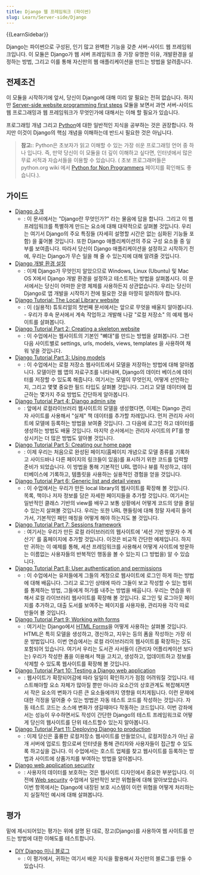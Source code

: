 ```yaml
---
title: Django 웹 프레임워크 (파이썬)
slug: Learn/Server-side/Django
---
```


{{LearnSidebar}}

Django는 파이썬으로 구성된, 인기 많고 완벽한 기능을 갖춘 서버-사이드 웹 프레임워크입니다. 이 모듈은 Django가 웹 서버 프레임워크 중 가장 유명한 이유, 개발환경을 설정하는 방법, 그리고 이를 통해 자신만의 웹 애플리케이션을 만드는 방법을 알려줍니다.

## 전제조건

이 모듈을 시작하기에 앞서, 당신이 Django에 대해 미리 알 필요는 전혀 없습니다. 하지만 [Server-side website programming first steps](/ko/docs/Learn/Server-side/First_steps) 모듈을 보면서 과연 서버-사이드 웹 프로그래밍과 웹 프레임워크가 무엇인가에 대해서는 이해 할 필요가 있습니다.

프로그래밍 개념 그리고 [Python](/ko/docs/Glossary/Python)에 대한 일반적인 지식을 공부하는 것은 권장합니다. 하지만 이것이 Django의 핵심 개념을 이해하는데 반드시 필요한 것은 아닙니다.

> **참고:**: Python은 초보자가 읽고 이해할 수 있는 가장 쉬운 프로그래밍 언어 중 하나 입니다. 즉, 만약 당신이 이 모듈을 더 깊이 이해하고 싶다면, 인터넷에서 많은 무료 서적과 자습서들을 이용할 수 있습니다. ( 초보 프로그래머들은 python.org wiki 에서 [Python for Non Programmers](https://wiki.python.org/moin/BeginnersGuide/NonProgrammers) 페이지를 확인해도 좋습니다.).

## 가이드

- [Django 소개](/ko/docs/Learn/Server-side/Django/Introduction)
  - : 이 문서에서는 "Django란 무엇인가?" 라는 물음에 답을 합니다. 그리고 이 웹 프레임워크를 특별하게 만드는 요소에 대해 대략적으로 살펴볼 것입니다. 우리는 여기서 Django의 주요 특징들 (자세히 설명할 시간은 없는 심화된 기능들 포함) 을 훑어볼 것입니다. 또한 Django 애플리케이션의 주요 구성 요소들 중 일부를 보여줍니다. 따라서 당신이 Django 애플리케이션을 설정하고 시작하기 전에, 우리는 Django가 무슨 일을 해 줄 수 있는지에 대해 알려줄 것입니다.
- [Django 개발 환경 설정](/ko/docs/Learn/Server-side/Django/development_environment)
  - : 이제 Django가 무엇인지 알았으므로 Windows, Linux (Ubuntu) 및 Mac OS X에서 Django 개발 환경을 설정하고 테스트하는 방법을 살펴봅시다. 이 문서에서는 당신이 어떠한 운영 체제를 사용하든지 상관없습니다. 우리는 당신이 Django로 앱 개발을 시작하기 전에 필요한 것을 마땅히 알려줘야 합니다.
- [Django Tutorial: The Local Library website](/ko/docs/Learn/Server-side/Django/Tutorial_local_library_website)
  - : 이 (실용적) 튜토리얼의 첫번째 문서에서는 앞으로 무엇을 배울지 알아봅니다. - 우리가 후속 문서에서 계속 작업하고 개발해 나갈 "로컬 저장소" 의 예제 웹사이트를 살펴봅니다.
- [Django Tutorial Part 2: Creating a skeleton website](/ko/docs/Learn/Server-side/Django/skeleton_website)
  - : 이 수업에서는 웹사이트의 기본인 "뼈대"를 만드는 방법을 살펴봅니다. 그런 다음 사이트별로 settings, urls, models, views, templates 을 사용하여 채워 넣을 것입니다.
- [Django Tutorial Part 3: Using models](/ko/docs/Learn/Server-side/Django/Models)
  - : 이 수업에서는 로컬 저장소 웹사이트에서 모델을 저장하는 방법에 대해 알아봅니다. 모델이란 웹 앱의 자료구조를 나타내며, Django의 데이터 베이스에 데이터를 저장할 수 있도록 해줍니다. 여기서는 모델이 무엇인지, 어떻게 선언하는지, 그리고 몇몇 중요한 필드 타입도 살펴볼 것입니다. 그리고 모델 데이터에 접근하는 몇가지 주요 방법도 간단하게 알아봅니다.
- [Django Tutorial Part 4: Django admin site](/ko/docs/Learn/Server-side/Django/Admin_site)
  - : 앞에서 로컬라이브러리 웹사이트의 모델을 생성했다면, 이제는 Django 관리자 사이트를 사용해서 "실제" 책 데이터를 추가할 차례입니다. 먼저 관리자 사이트에 모델에 등록하는 방법을 보여줄 것입니다. 그 다음에 로그인 하고 데이터를 생성하는 방법도 배울 것입니다. 마지막 순서에서는 관리자 사이트의 PT를 향상시키는 더 많은 방법도 알아볼 것입니다.
- [Django Tutorial Part 5: Creating our home page](/ko/docs/Learn/Server-side/Django/Home_page)
  - : 이제 우리는 처음으로 완성된 페이지(홈페이지 개념으로 모델 종류를 기록하고 사이드바나 다른 페이지의 링크들이 있음)를 표시하기 위한 코드를 입력할 준비가 되었습니다. 이 방법을 통해 기본적인 URL 맵이나 뷰를 작성하고, 데이터베이스에 기록하고, 템플릿을 사용하는 실용적인 경험을 얻을 것입니다.
- [Django Tutorial Part 6: Generic list and detail views](/ko/docs/Learn/Server-side/Django/Generic_views)
  - : 이 수업에서는 우리가 만든 local library의 웹사이트를 확장해 볼 것입니다. 목록, 책이나 저자 정보를 담은 자세한 페이지들을 추가할 것입니다. 여기서는 일반적인 클래스 기반의 view를 배우고 보통 상황에서 어떻게 코드의 양을 줄일 수 있는지 살펴볼 것입니다. 우리는 또한 URL 핸들링에 대해 정말 자세히 들어가서, 기본적인 패턴 매칭을 어떻게 해야 하는지도 볼 것입니다.
- [Django Tutorial Part 7: Sessions framework](/ko/docs/Learn/Server-side/Django/Sessions)
  - : 여기서는 우리가 만든 로컬 라이브러리의 웹사이트에 '세션 기반 방문자 수 계산기' 를 홈페이지에 추가할 것입니다. 이것은 비교적 간단한 예제입니다. 하지만 귀하는 이 예제를 통해, 세션 프레임워크를 사용해서 어떻게 사이트에 방문하는 이름없는 사용자들의 반복적인 행동을 볼 수 있는지 (그 방법을) 알 수 있습니다.
- [Django Tutorial Part 8: User authentication and permissions](/ko/docs/Learn/Server-side/Django/Authentication)
  - : 이 수업에서는 유저들에게 그들의 계정으로 웹사이트에 로그인 하게 하는 방법에 대해 배웁니다. 그리고 로그인 상태에 따라 그들이 보고 작성할 수 있는 범위를 통제하는 방법, 그들에게 허가를 내주는 방법을 배웁니다. 우리는 연습을 위해서 로컬 라이브러리 웹사이트를 확장해 볼 것입니다. 로그인 및 로그아웃 페이지를 추가하고, 대출 도서를 보여주는 페이지를 사용자용, 관리자용 각각 따로 만들어 볼 것입니다.
- [Django Tutorial Part 9: Working with forms](/ko/docs/Learn/Server-side/Django/Forms)
  - : 여기서는 Django에서 [HTML Forms](/ko/docs/Web/Guide/HTML/Forms)을 어떻게 사용하는 살펴볼 것입니다. HTML은 특히 모델을 생성하고, 갱신하고, 지우는 등의 폼을 작성하는 가장 쉬운 방법입니다. 이번 연습에서는 로컬 라이브러리의 웹사이트를 확장하는 것도 포함되어 있습니다. 여기서 우리는 도서관 사서들이 (관리자 어플리케이션 보다는) 우리가 작성한 폼을 이용해서 책을 고치고, 생성하고, 업데이트하고 정보를 삭제할 수 있도록 웹사이트를 확장해 볼 것입니다.
- [Django Tutorial Part 10: Testing a Django web application](/ko/docs/Learn/Server-side/Django/Testing)
  - : 웹사이트가 확장되어감에 따라 일일이 확인하기가 점점 어려워질 것입니다. 테스트해야할 요소 자체가 많아질 뿐만 아니라 요소간의 상호관계도 복잡해지면서 작은 요소의 변화가 다른 큰 요소들에까지 영향을 미치게됩니다. 이런 문제에 대한 걱정을 덜어줄 수 있는 방법은 자동 테스트 코드를 작성하는 것입니다. 자동 테스트 코드는 소스에 변화가 생길때마다 작동하는 코드입니다. 이번 강좌에서는 성능이 우수하면서도 작성이 간단한 Django의 테스트 프레임워크로 어떻게 당신의 웹사이트를 단위 테스트할수 있는지 알아봅니다.
- [Django Tutorial Part 11: Deploying Django to production](/ko/docs/Learn/Server-side/Django/Deployment)
  - : 이제 당신은 훌륭한 로컬저장소 웹사이트를 만들었으니, 로컬저장소가 아닌 공개 서버에 업로드 함으로써 인터넷을 통해 관리자와 사용자들이 접근할 수 있도록 하고싶을 겁니다. 이 수업에서는 호스트 업체를 찾고 웹사이트를 등록하는 방법과 사이트에 상품가치를 부여하는 방법을 알아봅니다.
- [Django web application security](/ko/docs/Learn/Server-side/Django/web_application_security)
  - : 사용자의 데이터를 보호하는 것은 웹사이트 디자인에서 중요한 부분입니다. 이전에 [Web security](/ko/docs/Web/Security) 수업에서 일반적인 보안 위협들에 대해 알아보았습니다. 이번 항목에서는 Django에 내장된 보호 시스템이 이런 위협을 어떻게 처리하는지 실질적인 예시에 대해 살펴봅니다.

## 평가

밑에 제시되어있는 평가는 위에 설명 된 대로, 장고(Django)를 사용하여 웹 사이트를 만드는 방법에 대한 이해도를 테스트합니다.

- [DIY Django 미니 블로그](/ko/docs/Learn/Server-side/Django/django_assessment_blog)
  - : 이 평가에서, 귀하는 여기서 배운 지식을 활용해서 자신만의 블로그를 만들 수 있습니다.

